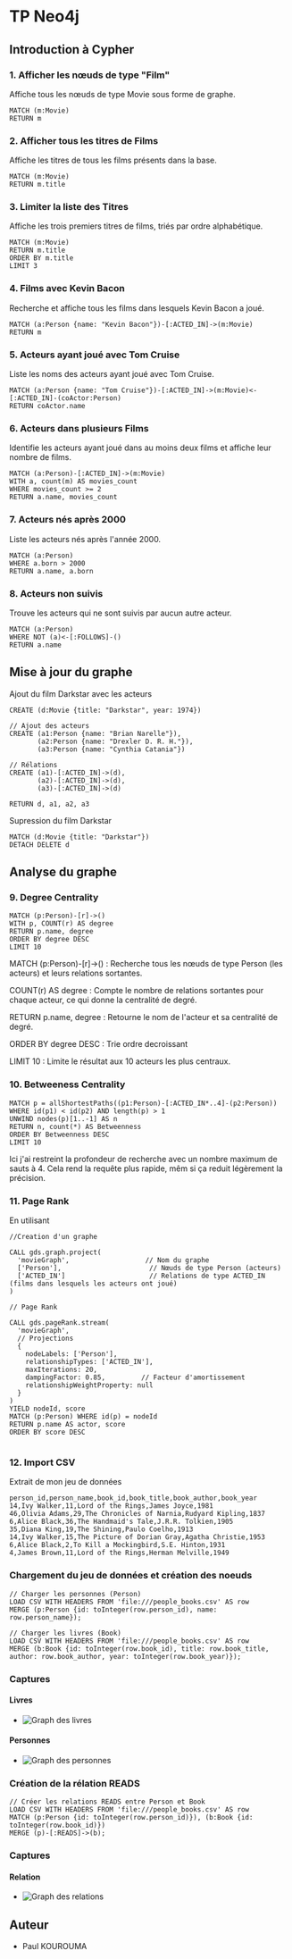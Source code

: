 # TP Neo4j

## Introduction à Cypher 

### 1. Afficher les nœuds de type "Film"

Affiche tous les nœuds de type Movie sous forme de graphe.

```cypher
MATCH (m:Movie) 
RETURN m
```

### 2. Afficher tous les titres de Films

Affiche les titres de tous les films présents dans la base.

```cypher
MATCH (m:Movie) 
RETURN m.title
```

### 3. Limiter la liste des Titres

Affiche les trois premiers titres de films, triés par ordre alphabétique.

```cypher
MATCH (m:Movie) 
RETURN m.title 
ORDER BY m.title 
LIMIT 3
```

### 4. Films avec Kevin Bacon

Recherche et affiche tous les films dans lesquels Kevin Bacon a joué.

```cypher
MATCH (a:Person {name: "Kevin Bacon"})-[:ACTED_IN]->(m:Movie) 
RETURN m
```

### 5. Acteurs ayant joué avec Tom Cruise

Liste les noms des acteurs ayant joué avec Tom Cruise.

```cypher
MATCH (a:Person {name: "Tom Cruise"})-[:ACTED_IN]->(m:Movie)<-[:ACTED_IN]-(coActor:Person)
RETURN coActor.name
```

### 6. Acteurs dans plusieurs Films

Identifie les acteurs ayant joué dans au moins deux films et affiche leur nombre de films.

```cypher
MATCH (a:Person)-[:ACTED_IN]->(m:Movie)
WITH a, count(m) AS movies_count
WHERE movies_count >= 2
RETURN a.name, movies_count
```

### 7. Acteurs nés après 2000

Liste les acteurs nés après l'année 2000.

```cypher
MATCH (a:Person)
WHERE a.born > 2000
RETURN a.name, a.born
```

### 8. Acteurs non suivis

Trouve les acteurs qui ne sont suivis par aucun autre acteur.

```cypher
MATCH (a:Person)
WHERE NOT (a)<-[:FOLLOWS]-()
RETURN a.name
```

## Mise à jour du graphe 
Ajout du film Darkstar avec les acteurs

```cypher
CREATE (d:Movie {title: "Darkstar", year: 1974})

// Ajout des acteurs 
CREATE (a1:Person {name: "Brian Narelle"}),
       (a2:Person {name: "Drexler D. R. H."}),
       (a3:Person {name: "Cynthia Catania"})

// Rélations
CREATE (a1)-[:ACTED_IN]->(d),
       (a2)-[:ACTED_IN]->(d),
       (a3)-[:ACTED_IN]->(d)

RETURN d, a1, a2, a3
```

Supression du film Darkstar

```cypher
MATCH (d:Movie {title: "Darkstar"})
DETACH DELETE d
```


## Analyse du graphe 

### 9. Degree Centrality

```cypher
MATCH (p:Person)-[r]->()
WITH p, COUNT(r) AS degree
RETURN p.name, degree
ORDER BY degree DESC
LIMIT 10

```

MATCH (p:Person)-[r]->() : Recherche tous les nœuds de type Person (les acteurs) et leurs relations sortantes.

COUNT(r) AS degree : Compte le nombre de relations sortantes pour chaque acteur, ce qui donne la centralité de degré.

RETURN p.name, degree : Retourne le nom de l'acteur et sa centralité de degré.

ORDER BY degree DESC : Trie ordre decroissant

LIMIT 10 : Limite le résultat aux 10 acteurs les plus centraux.


### 10. Betweeness Centrality

```cypher
MATCH p = allShortestPaths((p1:Person)-[:ACTED_IN*..4]-(p2:Person))
WHERE id(p1) < id(p2) AND length(p) > 1
UNWIND nodes(p)[1..-1] AS n
RETURN n, count(*) AS Betweenness
ORDER BY Betweenness DESC
LIMIT 10

```

Ici j'ai restreint la profondeur de recherche avec un nombre maximum de sauts à 4. Cela rend la requête plus rapide, mêm si ça reduit légèrement la précision.

### 11. Page Rank
En utilisant 

```cypher
//Creation d'un graphe 

CALL gds.graph.project(
  'movieGraph',                   // Nom du graphe 
  ['Person'],                      // Nœuds de type Person (acteurs)
  ['ACTED_IN']                     // Relations de type ACTED_IN (films dans lesquels les acteurs ont joué)
)

// Page Rank

CALL gds.pageRank.stream(
  'movieGraph', 
  // Projections                 
  {
    nodeLabels: ['Person'],      
    relationshipTypes: ['ACTED_IN'], 
    maxIterations: 20,           
    dampingFactor: 0.85,         // Facteur d'amortissement
    relationshipWeightProperty: null 
  }
)
YIELD nodeId, score
MATCH (p:Person) WHERE id(p) = nodeId
RETURN p.name AS actor, score
ORDER BY score DESC


```


### 12. Import CSV

Extrait de mon jeu de données

```csv
person_id,person_name,book_id,book_title,book_author,book_year
14,Ivy Walker,11,Lord of the Rings,James Joyce,1981
46,Olivia Adams,29,The Chronicles of Narnia,Rudyard Kipling,1837
6,Alice Black,36,The Handmaid's Tale,J.R.R. Tolkien,1905
35,Diana King,19,The Shining,Paulo Coelho,1913
14,Ivy Walker,15,The Picture of Dorian Gray,Agatha Christie,1953
6,Alice Black,2,To Kill a Mockingbird,S.E. Hinton,1931
4,James Brown,11,Lord of the Rings,Herman Melville,1949

```


### Chargement du jeu de données et création des noeuds

```cypher
// Charger les personnes (Person)
LOAD CSV WITH HEADERS FROM 'file:///people_books.csv' AS row
MERGE (p:Person {id: toInteger(row.person_id), name: row.person_name});

// Charger les livres (Book)
LOAD CSV WITH HEADERS FROM 'file:///people_books.csv' AS row
MERGE (b:Book {id: toInteger(row.book_id), title: row.book_title, author: row.book_author, year: toInteger(row.book_year)});

```

### Captures
#### Livres
- ![Graph des livres](https://raw.githubusercontent.com/kouroumapaul/Tp_Neo4j/master/books.svg)

#### Personnes
- ![Graph des personnes](https://raw.githubusercontent.com/kouroumapaul/Tp_Neo4j/master/persons.svg)



### Création de la rélation READS

```cypher
// Créer les relations READS entre Person et Book
LOAD CSV WITH HEADERS FROM 'file:///people_books.csv' AS row
MATCH (p:Person {id: toInteger(row.person_id)}), (b:Book {id: toInteger(row.book_id)})
MERGE (p)-[:READS]->(b);

```

### Captures

#### Relation
- ![Graph des relations](https://raw.githubusercontent.com/kouroumapaul/Tp_Neo4j/master/graph.svg)



## Auteur

- Paul KOUROUMA

